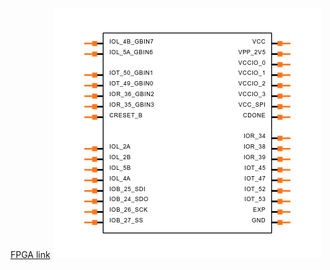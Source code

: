 [FPGA link](https://www.digikey.com/en/models/3974680)
![FPGA schematic](fpga_models/ICE40LP384-SG32-Symbol.png)
